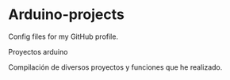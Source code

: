 # Arduino-projects
Config files for my GitHub profile.


Proyectos arduino 

Compilación de diversos proyectos y funciones que he realizado.
